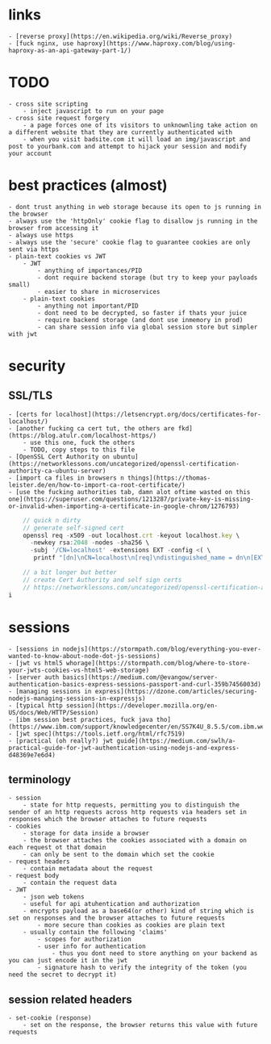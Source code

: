 
# links 
	- [reverse proxy](https://en.wikipedia.org/wiki/Reverse_proxy)
	- [fuck nginx, use haproxy](https://www.haproxy.com/blog/using-haproxy-as-an-api-gateway-part-1/)

# TODO 
	- cross site scripting 
		- inject javascript to run on your page
	- cross site request forgery 
		- a page forces one of its visitors to unknownling take action on a different website that they are currently authenticated with
		- when you visit badsite.com it will load an img/javascript and post to yourbank.com and attempt to hijack your session and modify your account 


# best practices (almost)
	- dont trust anything in web storage because its open to js running in the browser
	- always use the 'httpOnly' cookie flag to disallow js running in the browser from accessing it
	- always use https 
	- always use the 'secure' cookie flag to guarantee cookies are only sent via https
	- plain-text cookies vs JWT
		- JWT
			- anything of importances/PID
			- dont require backend storage (but try to keep your payloads small)
			- easier to share in microservices
		- plain-text cookies
			- anything not important/PID
			- dont need to be decrypted, so faster if thats your juice
			- require backend storage (and dont use inmemory in prod)
			- can share session info via global session store but simpler with jwt

# security

## SSL/TLS
	- [certs for localhost](https://letsencrypt.org/docs/certificates-for-localhost/)
	- [another fucking ca cert tut, the others are fkd](https://blog.atulr.com/localhost-https/)
		- use this one, fuck the others
		- TODO, copy steps to this file
	- [OpenSSL Cert Authority on ubuntu](https://networklessons.com/uncategorized/openssl-certification-authority-ca-ubuntu-server)
	- [import ca files in browsers n things](https://thomas-leister.de/en/how-to-import-ca-root-certificate/)
	- [use the fucking authorities tab, damn alot oftime wasted on this one](https://superuser.com/questions/1213287/private-key-is-missing-or-invalid-when-importing-a-certificate-in-google-chrom/1276793)



```js
	// quick n dirty
	// generate self-signed cert 
	openssl req -x509 -out localhost.crt -keyout localhost.key \
	  -newkey rsa:2048 -nodes -sha256 \
	  -subj '/CN=localhost' -extensions EXT -config <( \
	   printf "[dn]\nCN=localhost\n[req]\ndistinguished_name = dn\n[EXT]\nsubjectAltName=DNS:localhost\nkeyUsage=digitalSignature\nextendedKeyUsage=serverAuth")

	// a bit longer but better
	// create Cert Authority and self sign certs
	// https://networklessons.com/uncategorized/openssl-certification-authority-ca-ubuntu-server
i
```

# sessions 
	- [sessions in nodejs](https://stormpath.com/blog/everything-you-ever-wanted-to-know-about-node-dot-js-sessions)
	- [jwt vs html5 whorage](https://stormpath.com/blog/where-to-store-your-jwts-cookies-vs-html5-web-storage)
	- [server auth basics](https://medium.com/@evangow/server-authentication-basics-express-sessions-passport-and-curl-359b7456003d)
	- [managing sessions in express](https://dzone.com/articles/securing-nodejs-managing-sessions-in-expressjs)
	- [typical http session](https://developer.mozilla.org/en-US/docs/Web/HTTP/Session)
	- [ibm session best practices, fuck java tho](https://www.ibm.com/support/knowledgecenter/en/SS7K4U_8.5.5/com.ibm.websphere.zseries.doc/ae/cprs_best_practice.html)
	- [jwt spec](https://tools.ietf.org/html/rfc7519)
	- [practical (oh really?) jwt guide](https://medium.com/swlh/a-practical-guide-for-jwt-authentication-using-nodejs-and-express-d48369e7e6d4)


## terminology
	- session
		- state for http requests, permitting you to distinguish the sender of an http requests across http requests via headers set in responses which the browser attaches to future requests
	- cookies 
		- storage for data inside a browser
		- the browser attaches the cookies associated with a domain on each request ot that domain
		- can only be sent to the domain which set the cookie
	- request headers
		- contain metadata about the request
	- request body
		- contain the request data
	- JWT
		- json web tokens 
		- useful for api atuhentication and authorization 
		- encrypts payload as a base64(or other) kind of string which is set on responses and the browser attaches to future requests
			- more secure than cookies as cookies are plain text
		- usually contain the following 'claims'
			- scopes for authorization
			- user info for authentication
				- thus you dont need to store anything on your backend as you can just encode it in the jwt
			- signature hash to verify the integrity of the token (you need the secret to decrypt it)



## session related headers
	- set-cookie (response)
		- set on the response, the browser returns this value with future requests

```js
	


```